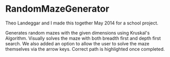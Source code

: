# RandomMazeGenerator
Theo Landeggar and I made this together May 2014 for a school project.

Generates random mazes with the given dimensions using Kruskal's Algorithm. Visually solves the maze with both breadth first and depth first search. We also added an option to allow the user to solve the maze themselves via the arrow keys. Correct path is highlighted once completed.
